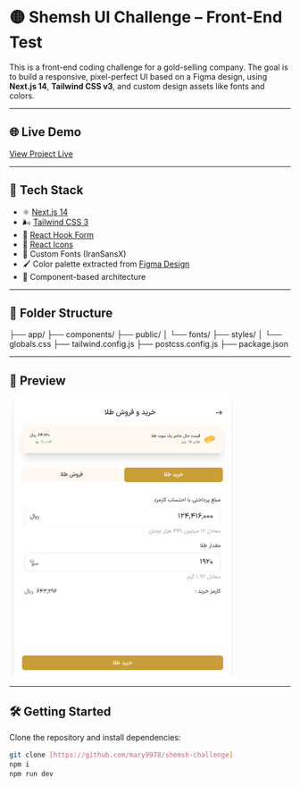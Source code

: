 # 🟡 Shemsh UI Challenge – Front-End Test

This is a front-end coding challenge for a gold-selling company. The goal is to build a responsive, pixel-perfect UI based on a Figma design, using **Next.js 14**, **Tailwind CSS v3**, and custom design assets like fonts and colors.

---
## 🌐 Live Demo

[View Project Live](https://shemsh-challlenge.vercel.app/)

--- 

## 🚀 Tech Stack


- ⚛️ [Next.js 14](https://nextjs.org/)
- 🌬️ [Tailwind CSS 3](https://tailwindcss.com/)
- 📝 [React Hook Form](https://www.react-hook-form.com/)
- 💠 [React Icons](https://react-icons.github.io/react-icons/)
- 🎨 Custom Fonts (IranSansX)
- 🖌️ Color palette extracted from [Figma Design](https://www.figma.com/design/4WLpksw7ekGeWm5PL34GPA/front-ent-test?node-id=0-1&p=f&t=aoIzjAMM6CZRE2Ez-0)
- 🧱 Component-based architecture


---

## 📁 Folder Structure

├── app/ ├── components/ ├── public/ │ └── fonts/ ├── styles/ │ └── globals.css ├── tailwind.config.js ├── postcss.config.js ├── package.json

---

## 📸 Preview

<img src="./assets/review.png" alt="Project Preview" width="400" height="500" />

---

## 🛠️ Getting Started

Clone the repository and install dependencies:

```bash
git clone [https://github.com/mary9978/shemsh-challenge]
npm i
npm run dev
